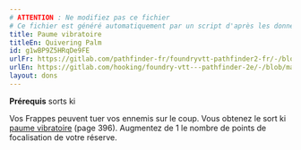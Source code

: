```yaml
---
# ATTENTION : Ne modifiez pas ce fichier
# Ce fichier est généré automatiquement par un script d'après les données du module Foundry VTT officiel et de sa traduction
title: Paume vibratoire
titleEn: Quivering Palm
id: g1wBP9Z5HRqDe9FE
urlFr: https://gitlab.com/pathfinder-fr/foundryvtt-pathfinder2-fr/-/blob/master/data/feats/g1wBP9Z5HRqDe9FE.htm
urlEn: https://gitlab.com/hooking/foundry-vtt---pathfinder-2e/-/blob/master/packs/data/feats.db/quivering-palm.json
layout: dons
---
```

**Prérequis** sorts ki

Vos Frappes peuvent tuer vos ennemis sur le coup. Vous obtenez le sort ki [paume vibratoire](../sorts/paume-vibratoire.md) (page 396). Augmentez de 1 le nombre de points de focalisation de votre réserve.
